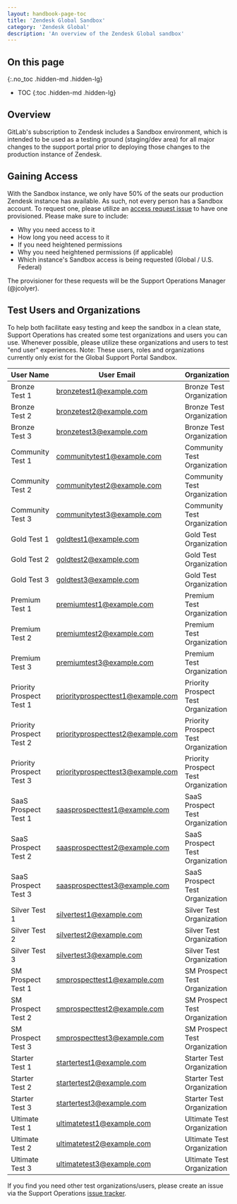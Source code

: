 ```yaml
---
layout: handbook-page-toc
title: 'Zendesk Global Sandbox'
category: 'Zendesk Global'
description: 'An overview of the Zendesk Global sandbox'
---
```


## On this page
{:.no_toc .hidden-md .hidden-lg}

- TOC
{:toc .hidden-md .hidden-lg}

## Overview

GitLab's subscription to Zendesk includes a Sandbox environment, which is
intended to be used as a testing ground (staging/dev area) for all major changes
to the support portal prior to deploying those changes to the production
instance of Zendesk.

## Gaining Access

With the Sandbox instance, we only have 50% of the seats our production Zendesk
instance has available. As such, not every person has a Sandbox account. To
request one, please utilize an
[access request issue](https://gitlab.com/gitlab-com/team-member-epics/access-requests/-/issues/new)
to have one provisioned. Please make sure to include:

* Why you need access to it
* How long you need access to it
* If you need heightened permissions
* Why you need heightened permissions (if applicable)
* Which instance's Sandbox access is being requested (Global / U.S. Federal)

The provisioner for these requests will be the Support Operations Manager
(@jcolyer).

## Test Users and Organizations

To help both facilitate easy testing and keep the sandbox in a clean state,
Support Operations has created some test organizations and users you can use.
Whenever possible, please utilize these organizations and users to test "end
user" experiences.
Note: These users, roles and organizations currently only exist for the Global Support Portal Sandbox.

| User Name | User Email | Organization | Tags |
|-----------|------------|--------------|------|
| Bronze Test 1 | bronzetest1@example.com | Bronze Test Organization | bronze |
| Bronze Test 2 | bronzetest2@example.com | Bronze Test Organization | bronze |
| Bronze Test 3 | bronzetest3@example.com | Bronze Test Organization | bronze |
| Community Test 1 | communitytest1@example.com | Community Test Organization | community |
| Community Test 2 | communitytest2@example.com | Community Test Organization | community |
| Community Test 3 | communitytest3@example.com | Community Test Organization | community |
| Gold Test 1 | goldtest1@example.com | Gold Test Organization | gold |
| Gold Test 2 | goldtest2@example.com | Gold Test Organization | gold |
| Gold Test 3 | goldtest3@example.com | Gold Test Organization | gold |
| Premium Test 1 | premiumtest1@example.com | Premium Test Organization | premium |
| Premium Test 2 | premiumtest2@example.com | Premium Test Organization | premium |
| Premium Test 3 | premiumtest3@example.com | Premium Test Organization | premium |
| Priority Prospect Test 1 | priorityprospecttest1@example.com | Priority Prospect Test Organization | priority_prospect |
| Priority Prospect Test 2 | priorityprospecttest2@example.com | Priority Prospect Test Organization | priority_prospect |
| Priority Prospect Test 3 | priorityprospecttest3@example.com | Priority Prospect Test Organization | priority_prospect |
| SaaS Prospect Test 1 | saasprospecttest1@example.com | SaaS Prospect Test Organization | prospect prospect_saas |
| SaaS Prospect Test 2 | saasprospecttest2@example.com | SaaS Prospect Test Organization | prospect prospect_saas |
| SaaS Prospect Test 3 | saasprospecttest3@example.com | SaaS Prospect Test Organization | prospect prospect_saas |
| Silver Test 1 | silvertest1@example.com | Silver Test Organization | silver |
| Silver Test 2 | silvertest2@example.com | Silver Test Organization | silver |
| Silver Test 3 | silvertest3@example.com | Silver Test Organization | silver |
| SM Prospect Test 1 | smprospecttest1@example.com | SM Prospect Test Organization | prospect prospect_sm |
| SM Prospect Test 2 | smprospecttest2@example.com | SM Prospect Test Organization | prospect prospect_sm |
| SM Prospect Test 3 | smprospecttest3@example.com | SM Prospect Test Organization | prospect prospect_sm |
| Starter Test 1 | startertest1@example.com | Starter Test Organization | starter |
| Starter Test 2 | startertest2@example.com | Starter Test Organization | starter |
| Starter Test 3 | startertest3@example.com | Starter Test Organization | starter |
| Ultimate Test 1 | ultimatetest1@example.com | Ultimate Test Organization | ultimate |
| Ultimate Test 2 | ultimatetest2@example.com | Ultimate Test Organization | ultimate |
| Ultimate Test 3 | ultimatetest3@example.com | Ultimate Test Organization | ultimate |

If you find you need other test organizations/users, please create an issue via the
Support Operations
[issue tracker](https://gitlab.com/gitlab-com/support/support-ops/support-ops-project/-/issues/new?issuable_template=Support%20Ops%20Issue%20Template).
